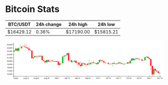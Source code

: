 # Bitcoin Stats

BTC/USDT|24h change|24h high|24h low|
|---|---|---|---|
|$16429.12|0.36%|$17190.00|$15815.21|

<img src="./chart.svg">
